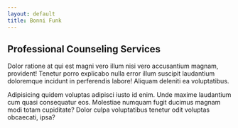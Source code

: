 ```yaml
---
layout: default
title: Bonni Funk
---
```


## Professional Counseling Services

Dolor ratione at qui est magni vero illum nisi vero accusantium magnam, provident! Tenetur porro explicabo nulla error illum suscipit laudantium doloremque incidunt in perferendis labore! Aliquam deleniti ea voluptatibus.

Adipisicing quidem voluptas adipisci iusto id enim. Unde maxime laudantium cum quasi consequatur eos. Molestiae numquam fugit ducimus magnam modi totam cupiditate? Dolor culpa voluptatibus tenetur odit voluptas obcaecati, ipsa?
